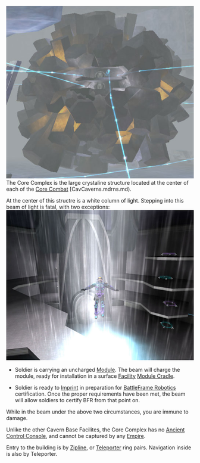 ![](../images/Core_Complex.jpg "fig:Core_Complex.jpg") The Core Complex is the
large crystaline structure located at the center of each of the [Core
Combat](items/Core_Combat.md) [CavCaverns.mdrns.md).

At the center of this structre is a white column of light. Stepping into
this beam of light is fatal, with two exceptions:
![](../images/Core_Beam.jpg "fig:Core_Beam.jpg")

- Soldier is carrying an uncharged [Module](../etc/Modules.md). The
  beam will charge the module, ready for installation in a surface
  [Facility](Facilities.md) [Module
  Cradle](../items/Module_Cradle.md).

<!-- -->

- Soldier is ready to [Imprint](../terminology/BFR_Imprint.md) in preparation
  for [BattleFrame Robotics](../vehicles/BattleFrame_Robotics.md)
  certification. Once the proper requirements have been met, the beam
  will allow soldiers to certify BFR from that point on.

While in the beam under the above two circumstances, you are immune to
damage.

Unlike the other Cavern Base Facilites, the Core Complex has no [Ancient
Control Console](../items/Ancient_Control_Console.md), and cannot be
captured by any [Empire](../terminology/Empire.md).

Entry to the building is by [Zipline](../items/Zipline.md), or
[Teleporter](../terminology/Teleporter.md) ring pairs. Navigation inside is
also by Teleporter.

<!--[Category:Locations](Category:Locations.md)-->
